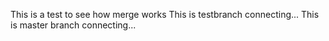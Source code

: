 This is a test to see how merge works
This is testbranch connecting...
This is master branch connecting...


